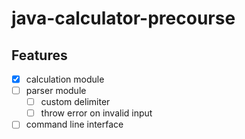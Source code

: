 # java-calculator-precourse

## Features

- [x] calculation module
- [ ] parser module
    - [ ] custom delimiter
    - [ ] throw error on invalid input
- [ ] command line interface
